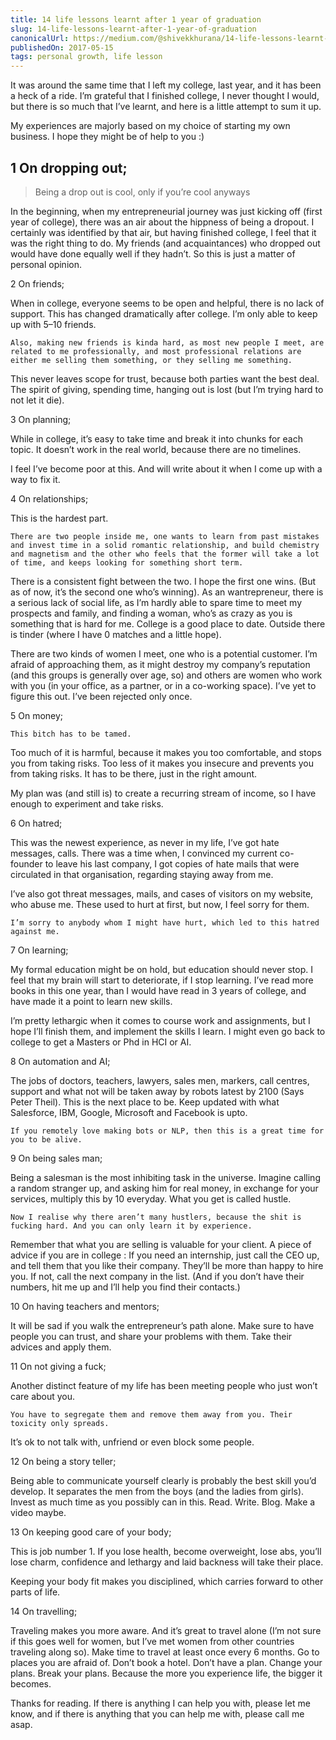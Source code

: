 ```yaml
---
title: 14 life lessons learnt after 1 year of graduation
slug: 14-life-lessons-learnt-after-1-year-of-graduation
canonicalUrl: https://medium.com/@shivekkhurana/14-life-lessons-learnt-after-1-year-of-graduation-423de966c4a0
publishedOn: 2017-05-15
tags: personal growth, life lesson
---
```


It was around the same time that I left my college, last year, and it has been a heck of a ride. I’m grateful that I finished college, I never thought I would, but there is so much that I’ve learnt, and here is a little attempt to sum it up.

My experiences are majorly based on my choice of starting my own business. I hope they might be of help to you :)

## 1 On dropping out;

>    Being a drop out is cool, only if you’re cool anyways

In the beginning, when my entrepreneurial journey was just kicking off (first year of college), there was an air about the hippness of being a dropout. I certainly was identified by that air, but having finished college, I feel that it was the right thing to do. My friends (and acquaintances) who dropped out would have done equally well if they hadn’t. So this is just a matter of personal opinion.

2 On friends;

When in college, everyone seems to be open and helpful, there is no lack of support. This has changed dramatically after college. I’m only able to keep up with 5–10 friends.

    Also, making new friends is kinda hard, as most new people I meet, are related to me professionally, and most professional relations are either me selling them something, or they selling me something.

This never leaves scope for trust, because both parties want the best deal. The spirit of giving, spending time, hanging out is lost (but I’m trying hard to not let it die).

3 On planning;

While in college, it’s easy to take time and break it into chunks for each topic. It doesn’t work in the real world, because there are no timelines.

I feel I’ve become poor at this. And will write about it when I come up with a way to fix it.

4 On relationships;

This is the hardest part.

    There are two people inside me, one wants to learn from past mistakes and invest time in a solid romantic relationship, and build chemistry and magnetism and the other who feels that the former will take a lot of time, and keeps looking for something short term.

There is a consistent fight between the two. I hope the first one wins. (But as of now, it’s the second one who’s winning). As an wantrepreneur, there is a serious lack of social life, as I’m hardly able to spare time to meet my prospects and family, and finding a woman, who’s as crazy as you is something that is hard for me. College is a good place to date. Outside there is tinder (where I have 0 matches and a little hope).

There are two kinds of women I meet, one who is a potential customer. I’m afraid of approaching them, as it might destroy my company’s reputation (and this groups is generally over age, so) and others are women who work with you (in your office, as a partner, or in a co-working space). I’ve yet to figure this out. I’ve been rejected only once.

5 On money;

    This bitch has to be tamed.

Too much of it is harmful, because it makes you too comfortable, and stops you from taking risks. Too less of it makes you insecure and prevents you from taking risks. It has to be there, just in the right amount.

My plan was (and still is) to create a recurring stream of income, so I have enough to experiment and take risks.

6 On hatred;

This was the newest experience, as never in my life, I’ve got hate messages, calls. There was a time when, I convinced my current co-founder to leave his last company, I got copies of hate mails that were circulated in that organisation, regarding staying away from me.

I’ve also got threat messages, mails, and cases of visitors on my website, who abuse me. These used to hurt at first, but now, I feel sorry for them.

    I’m sorry to anybody whom I might have hurt, which led to this hatred against me.

7 On learning;

My formal education might be on hold, but education should never stop. I feel that my brain will start to deteriorate, if I stop learning. I’ve read more books in this one year, than I would have read in 3 years of college, and have made it a point to learn new skills.

I’m pretty lethargic when it comes to course work and assignments, but I hope I’ll finish them, and implement the skills I learn. I might even go back to college to get a Masters or Phd in HCI or AI.

8 On automation and AI;

The jobs of doctors, teachers, lawyers, sales men, markers, call centres, support and what not will be taken away by robots latest by 2100 (Says Peter Theil). This is the next place to be. Keep updated with what Salesforce, IBM, Google, Microsoft and Facebook is upto.

    If you remotely love making bots or NLP, then this is a great time for you to be alive.

9 On being sales man;

Being a salesman is the most inhibiting task in the universe. Imagine calling a random stranger up, and asking him for real money, in exchange for your services, multiply this by 10 everyday. What you get is called hustle.

    Now I realise why there aren’t many hustlers, because the shit is fucking hard. And you can only learn it by experience.

Remember that what you are selling is valuable for your client.
A piece of advice if you are in college : If you need an internship, just call the CEO up, and tell them that you like their company. They’ll be more than happy to hire you. If not, call the next company in the list. (And if you don’t have their numbers, hit me up and I’ll help you find their contacts.)

10 On having teachers and mentors;

It will be sad if you walk the entrepreneur’s path alone. Make sure to have people you can trust, and share your problems with them. Take their advices and apply them.

11 On not giving a fuck;

Another distinct feature of my life has been meeting people who just won’t care about you.

    You have to segregate them and remove them away from you. Their toxicity only spreads.

It’s ok to not talk with, unfriend or even block some people.

12 On being a story teller;

Being able to communicate yourself clearly is probably the best skill you’d develop. It separates the men from the boys (and the ladies from girls). Invest as much time as you possibly can in this. Read. Write. Blog. Make a video maybe.

13 On keeping good care of your body;

This is job number 1. If you lose health, become overweight, lose abs, you’ll lose charm, confidence and lethargy and laid backness will take their place.

Keeping your body fit makes you disciplined, which carries forward to other parts of life.

14 On travelling;

Traveling makes you more aware. And it’s great to travel alone (I’m not sure if this goes well for women, but I’ve met women from other countries traveling along so). Make time to travel at least once every 6 months. Go to places you are afraid of. Don’t book a hotel. Don’t have a plan. Change your plans. Break your plans. Because the more you experience life, the bigger it becomes.

Thanks for reading. If there is anything I can help you with, please let me know, and if there is anything that you can help me with, please call me asap.